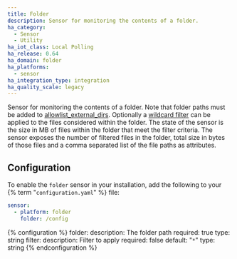 ```yaml
---
title: Folder
description: Sensor for monitoring the contents of a folder.
ha_category:
  - Sensor
  - Utility
ha_iot_class: Local Polling
ha_release: 0.64
ha_domain: folder
ha_platforms:
  - sensor
ha_integration_type: integration
ha_quality_scale: legacy
---
```


Sensor for monitoring the contents of a folder. Note that folder paths must be added to [allowlist_external_dirs](/integrations/homeassistant/#allowlist_external_dirs). Optionally a [wildcard filter](https://docs.python.org/3.6/library/fnmatch.html) can be applied to the files considered within the folder. The state of the sensor is the size in MB of files within the folder that meet the filter criteria.
The sensor exposes the number of filtered files in the folder, total size in bytes of those files and a comma separated list of the file paths as attributes.

## Configuration

To enable the `folder` sensor in your installation, add the following to your {% term "`configuration.yaml`" %} file:

```yaml
sensor:
  - platform: folder
    folder: /config
```

{% configuration %}
folder:
  description: The folder path
  required: true
  type: string
filter:
  description: Filter to apply
  required: false
  default: "`*`"
  type: string
{% endconfiguration %}

